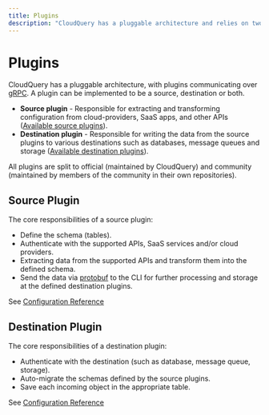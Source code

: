 ```yaml
---
title: Plugins
description: "CloudQuery has a pluggable architecture and relies on two types of plugins: source plugins and destination plugins."
---
```


# Plugins

CloudQuery has a pluggable architecture, with plugins communicating over [gRPC](https://github.com/cloudquery/plugin-pb). A plugin can be implemented to be a source, destination or both.

- **Source plugin** - Responsible for extracting and transforming configuration from cloud-providers, SaaS apps, and other APIs ([Available source plugins](https://hub.cloudquery.io/plugins/source)).
- **Destination plugin** - Responsible for writing the data from the source plugins to various destinations such as databases, message queues and storage ([Available destination plugins](https://hub.cloudquery.io/plugins/destination)).

All plugins are split to official (maintained by CloudQuery) and community (maintained by members of the community in their own repositories).

## Source Plugin

The core responsibilities of a source plugin:

- Define the schema (tables).
- Authenticate with the supported APIs, SaaS services and/or cloud providers.
- Extracting data from the supported APIs and transform them into the defined schema.
- Send the data via [protobuf](https://github.com/cloudquery/plugin-sdk/tree/main/internal/pb) to the CLI for further processing and storage at the defined destination plugins.

See [Configuration Reference](../reference/source-spec)

## Destination Plugin

The core responsibilities of a destination plugin:

- Authenticate with the destination (such as database, message queue, storage).
- Auto-migrate the schemas defined by the source plugins.
- Save each incoming object in the appropriate table.

See [Configuration Reference](../reference/destination-spec)
